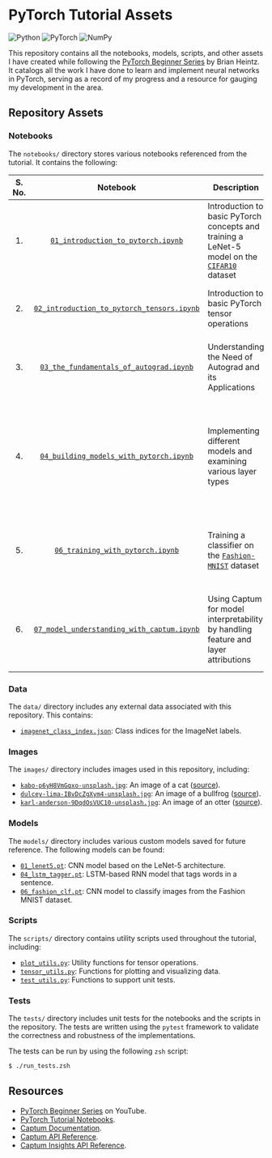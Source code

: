 # PyTorch Tutorial Assets

<!-- Badges -->

![Python](https://img.shields.io/badge/Python-3.10.13-grey?logo=python&labelColor=black&style=flat)
![PyTorch](https://img.shields.io/badge/PyTorch-2.3.1-grey?logo=pytorch&labelColor=black&style=flat)
![NumPy](https://img.shields.io/badge/NumPy-1.26.4-grey?logo=numpy&labelColor=black&style=flat)

<!-- Introduction -->

This repository contains all the notebooks, models, scripts, and other assets I have created while following the [PyTorch Beginner Series](https://www.youtube.com/playlist?list=PL_lsbAsL_o2CTlGHgMxNrKhzP97BaG9ZN) by Brian Heintz. It catalogs all the work I have done to learn and implement neural networks in PyTorch, serving as a record of my progress and a resource for gauging my development in the area.

## Repository Assets

### Notebooks

The `notebooks/` directory stores various notebooks referenced from the tutorial. It contains the following:

<!-- Notebooks Table -->

<table>
  <thead>
    <tr>
      <th align=center>S. No.</th>
      <th align=center>Notebook</th>
      <th align=center>Description</th>
      <th align=center>Key Concepts Covered</th>
      <th align=center>Dependencies</th>
    </tr>
  </thead>
  <tbody>
    <tr>
      <td align=center>1.</td>
      <td align=center><code><a href=https://github.com/DracoY-code/pytorch-tutorial-assets/blob/main/notebooks/01_introduction_to_pytorch.ipynb>01_introduction_to_pytorch.ipynb</a></code></td>
      <td>Introduction to basic PyTorch concepts and training a LeNet-5 model on the <a href=https://paperswithcode.com/dataset/cifar-10><code>CIFAR10</code></a> dataset</td>
      <td>Tensors, Autograd, Models, Datasets, Data Loaders, CNN</td>
      <td><code>matplotlib</code>, <code>numpy</code>, <code>torch</code>, <code>torchvision</code></td>
    </tr>
    <tr>
      <td align=center>2.</td>
      <td align=center><code><a href=https://github.com/DracoY-code/pytorch-tutorial-assets/blob/main/notebooks/02_introduction_to_pytorch_tensors.ipynb>02_introduction_to_pytorch_tensors.ipynb</a></code></td>
      <td>Introduction to basic PyTorch tensor operations</td>
      <td>Tensors - Creation and Operations, Tensor Manipulation</td>
      <td><code>numpy</code>, <code>torch</code></td>
    </tr>
    <tr>
      <td align=center>3.</td>
      <td align=center><code><a href=https://github.com/DracoY-code/pytorch-tutorial-assets/blob/main/notebooks/03_the_fundamentals_of_autograd.ipynb>03_the_fundamentals_of_autograd.ipynb</a></code></td>
      <td>Understanding the Need of Autograd and its Applications</td>
      <td>Autograd, Gradients, Weights and Biases, Autograd Profiler</td>
      <td><code>matplotlib</code>, <code>numpy</code>, <code>torch</code></td>
    </tr>
    <tr>
      <td align=center>4.</td>
      <td align=center><code><a href=https://github.com/DracoY-code/pytorch-tutorial-assets/blob/main/notebooks/04_building_models_with_pytorch.ipynb>04_building_models_with_pytorch.ipynb</a></code></td>
      <td>Implementing different models and examining various layer types</td>
      <td>Model Parameters, Layers - Linear, Convolutional, Recurrent, Pooling, Normalization, Dropout, Activation and Loss Functions</td>
      <td><code>numpy</code>, <code>torch</code></td>
    </tr>
    <tr>
      <td align=center>5.</td>
      <td align=center><code><a href=https://github.com/DracoY-code/pytorch-tutorial-assets/blob/main/notebooks/06_training_with_pytorch.ipynb>06_training_with_pytorch.ipynb</a></code></td>
      <td>Training a classifier on the <a href=https://www.kaggle.com/datasets/zalando-research/fashionmnist><code>Fashion-MNIST</code></a> dataset</td>
      <td>Model Training, Training and Validation Loss, Training and Validation Accuracy</td>
      <td><code>matplotlib</code>, <code>sklearn</code>, <code>torch</code>, <code>torchvision</code></td>
    </tr>
    <tr>
      <td align=center>6.</td>
      <td align=center><code><a href=https://github.com/DracoY-code/pytorch-tutorial-assets/blob/main/notebooks/07_model_understanding_with_captum.ipynb>07_model_understanding_with_captum.ipynb</a></code></td>
      <td>Using Captum for model interpretability by handling feature and layer attributions</td>
      <td>Model Interpretability, Feature Attributions, Layer Attributions, Captum Insights</td>
      <td><code>captum</code>, <code>matplotlib</code>, <code>numpy</code>, <code>PIL</code>, <code>torch</code></td>
    </tr>
  </tbody>
</table>

### Data

The `data/` directory includes any external data associated with this repository. This contains:

- [`imagenet_class_index.json`](https://github.com/DracoY-code/pytorch-tutorial-assets/blob/main/data/imagenet_class_index.json): Class indices for the ImageNet labels.

### Images

The `images/` directory includes images used in this repository, including:

- [`kabo-p6yH8VmGqxo-unsplash.jpg`](https://github.com/DracoY-code/pytorch-tutorial-assets/blob/main/images/kabo-p6yH8VmGqxo-unsplash.jpg): An image of a cat ([source](https://unsplash.com/photos/orange-tabby-cat-on-yellow-surface-p6yH8VmGqxo)).
- [`dulcey-lima-IBvDcZgXym4-unsplash.jpg`](https://github.com/DracoY-code/pytorch-tutorial-assets/blob/main/images/dulcey-lima-IBvDcZgXym4-unsplash.jpg): An image of a bullfrog ([source](https://unsplash.com/photos/brown-and-black-frog-on-green-leaf-IBvDcZgXym4)).
- [`karl-anderson-9DqdOsVUC10-unsplash.jpg`](https://github.com/DracoY-code/pytorch-tutorial-assets/blob/main/images/karl-anderson-9DqdOsVUC10-unsplash.jpg): An image of an otter ([source](https://unsplash.com/photos/closeup-photo-of-swimming-rodent-9DqdOsVUC10)).

### Models

The `models/` directory includes various custom models saved for future reference. The following models can be found:

- [`01_lenet5.pt`](https://github.com/DracoY-code/pytorch-tutorial-assets/blob/main/models/01_lenet5.pt): CNN model based on the LeNet-5 architecture.
- [`04_lstm_tagger.pt`](https://github.com/DracoY-code/pytorch-tutorial-assets/blob/main/models/04_lstm_tagger.pt): LSTM-based RNN model that tags words in a sentence.
- [`06_fashion_clf.pt`](https://github.com/DracoY-code/pytorch-tutorial-assets/blob/main/models/06_fashion_clf.pt): CNN model to classify images from the Fashion MNIST dataset.

### Scripts

The `scripts/` directory contains utility scripts used throughout the tutorial, including:

- [`plot_utils.py`](https://github.com/DracoY-code/pytorch-tutorial-assets/blob/main/scripts/plot_utils.py): Utility functions for tensor operations.
- [`tensor_utils.py`](https://github.com/DracoY-code/pytorch-tutorial-assets/blob/main/scripts/tensor_utils.py): Functions for plotting and visualizing data.
- [`test_utils.py`](https://github.com/DracoY-code/pytorch-tutorial-assets/blob/main/scripts/test_utils.py): Functions to support unit tests.

### Tests

The `tests/` directory includes unit tests for the notebooks and the scripts in the repository. The tests are written using the `pytest` framework to validate the correctness and robustness of the implementations.

The tests can be run by using the following `zsh` script:

```zsh
$ ./run_tests.zsh
```

## Resources

- [PyTorch Beginner Series](https://www.youtube.com/playlist?list=PL_lsbAsL_o2CTlGHgMxNrKhzP97BaG9ZN) on YouTube.
- [PyTorch Tutorial Notebooks](https://pytorch.org/tutorials/beginner/basics/intro.html).
- [Captum Documentation](https://captum.ai/docs/introduction).
- [Captum API Reference](https://captum.ai/api/).
- [Captum Insights API Reference](https://captum.ai/api/insights.html).

